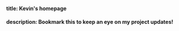 
#### title: Kevin's homepage
#### description: Bookmark this to keep an eye on my project updates!
